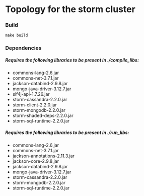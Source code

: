 # Topology for the storm cluster
### Build
`make build`

### Dependencies
##### Requires the following libraries to be present in ./compile_libs:
- commons-lang-2.6.jar
- commons-net-3.7.1.jar
- jackson-databind-2.9.8.jar
- mongo-java-driver-3.12.7.jar
- slf4j-api-1.7.26.jar
- storm-cassandra-2.2.0.jar
- storm-client-2.2.0.jar
- storm-mongodb-2.2.0.jar
- storm-shaded-deps-2.2.0.jar
- storm-sql-runtime-2.2.0.jar

##### Requires the following libraries to be present in ./run_libs:
- commons-lang-2.6.jar
- commons-net-3.7.1.jar
- jackson-annotations-2.11.3.jar
- jackson-core-2.9.8.jar
- jackson-databind-2.9.8.jar
- mongo-java-driver-3.12.7.jar
- storm-cassandra-2.2.0.jar
- storm-mongodb-2.2.0.jar
- storm-sql-runtime-2.2.0.jar

